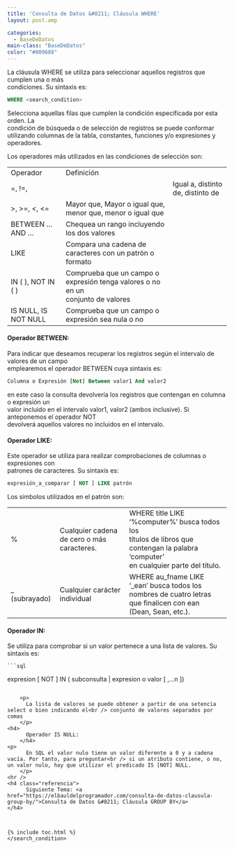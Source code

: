```yaml
---
title: 'Consulta de Datos &#8211; Cláusula WHERE'
layout: post.amp

categories:
  - BaseDeDatos
main-class: "BaseDeDatos"
color: "#009688"
---
```

<div class="icosql">
</div>

La cláusula WHERE se utiliza para seleccionar aquellos registros que cumplen una o más  
condiciones. Su sintaxis es:

```sql
WHERE <search_condition>
```

Selecciona aquellas filas que cumplen la condición especificada por esta orden. La  
condición de búsqueda o de selección de registros se puede conformar utilizando columnas de la tabla, constantes, funciones y/o expresiones y operadores.  

<!--ad-->

Los operadores más utilizados en las condiciones de selección son:

<table class="tabla">
<tr>
<td>
      Operador
    </td>
<td>
      Definición
    </td>
</tr>
<tr>
<td>
      =, !=, </td><td>
</td>
<td>
      Igual a, distinto de, distinto de
    </td>
</tr>
<tr>
<td>
      >, >=, <, <=
    </td>
<td>
      Mayor que, Mayor o igual que, menor que, menor o igual que
    </td>
</tr>
<tr>
<td>
      BETWEEN &#8230; AND &#8230;
    </td>
<td>
      Chequea un rango incluyendo los dos valores
    </td>
</tr>
<tr>
<td>
      LIKE
    </td>
<td>
      Compara una cadena de caracteres con un patrón o formato
    </td>
</tr>
<tr>
<td>
      IN ( ), NOT IN ( )
    </td>
<td>
      Comprueba que un campo o expresión tenga valores o no en un<br /> conjunto de valores
    </td>
</tr>
<tr>
<td>
      IS NULL, IS NOT NULL
    </td>
<td>
      Comprueba que un campo o expresión sea nula o no
    </td>
</tr>
</table>



#### Operador BETWEEN:

Para indicar que deseamos recuperar los registros según el intervalo de valores de un campo  
emplearemos el operador BETWEEN cuya sintaxis es:

```sql
Columna o Expresión [Not] Between valor1 And valor2
```

en este caso la consulta devolvería los registros que contengan en columna o expresión un  
valor incluido en el intervalo valor1, valor2 (ambos inclusive). Si anteponemos el operador NOT  
devolverá aquellos valores no incluidos en el intervalo.

#### Operador LIKE:

Este operador se utiliza para realizar comprobaciones de columnas o expresiones con  
patrones de caracteres. Su sintaxis es:

```sql
expresión_a_comparar [ NOT ] LIKE patrón
```

Los símbolos utilizados en el patrón son:

<table class="tabla">
<tr>
<td>
      %
    </td>
<td>
      Cualquier cadena de cero o más<br /> caracteres.
    </td>
<td>
      WHERE title LIKE &#8216;%computer%&#8217; busca todos los<br /> títulos de libros que contengan la palabra &#8216;computer&#8217;<br /> en cualquier parte del título.
    </td>
</tr>
<tr>
<td>
      _ (subrayado)
    </td>
<td>
      Cualquier carácter individual
    </td>
<td>
      WHERE au_fname LIKE &#8216;_ean&#8217; busca todos los<br /> nombres de cuatro letras que finalicen con ean<br /> (Dean, Sean, etc.).
    </td></tr></table>
<p>
</p>
<h4>
      Operador IN:
    </h4>
<p>
      Se utiliza para comprobar si un valor pertenece a una lista de valores. Su sintaxis es:
    </p>

    ```sql
expresion [ NOT ] IN ( subconsulta | expresion o valor [ ,...n ])
```

    <p>
      La lista de valores se puede obtener a partir de una setencia select o bien indicando el<br /> conjunto de valores separados por comas
    </p>
<h4>
      Operador IS NULL:
    </h4>
<p>
      En SQL el valor nulo tiene un valor diferente a 0 y a cadena vacía. Por tanto, para preguntar<br /> si un atributo contiene, o no, un valor nulo, hay que utilizar el predicado IS [NOT] NULL.
    </p>
<hr />
<h4 class="referencia">
      Siguiente Tema: <a href="https://elbauldelprogramador.com/consulta-de-datos-clausula-group-by/">Consulta de Datos &#8211; Cláusula GROUP BY</a>
</h4>



{% include toc.html %}
</search_condition>